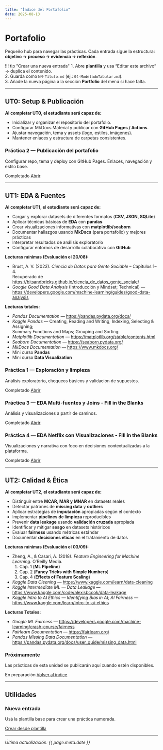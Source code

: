 ```yaml
---
title: "Índice del Portafolio"
date: 2025-08-13
---
```


# Portafolio

Pequeño hub para navegar las prácticas. Cada entrada sigue la estructura:
**objetivo → proceso → evidencia → reflexión**.

!!! tip "Crear una nueva entrada"
    1. Abre **plantilla** y usa “Editar este archivo” → duplica el contenido.  
    2. Guarda como `NN-Título.md` (ej.: `04-ModeladoTabular.md`).  
    3. Añade la nueva página a la sección **Portfolio** del menú si hace falta.

---

## UT0: Setup & Publicación

**Al completar UT0, el estudiante será capaz de:**

- Inicializar y organizar el repositorio del portafolio.
- Configurar MkDocs Material y publicar con **GitHub Pages / Actions**.
- Ajustar navegación, tema y assets (logo, estilos, imágenes).
- Mantener enlaces y estructura de carpetas consistentes.

<div class="cards-grid shortcuts portfolio-list">

  <div class="card">
    <h3>Práctica 2 — Publicación del portafolio</h3>
    <p>Configurar repo, tema y deploy con GitHub Pages. Enlaces, navegación y estilo base.</p>
    <p class="actions">
      <span class="pill">Completado</span>
      <a class="md-button md-button--primary" href="Práctica2/">Abrir</a>
    </p>
  </div>

</div>

---

## UT1: EDA & Fuentes

**Al completar UT1, el estudiante será capaz de:**

- Cargar y explorar datasets de diferentes formatos (**CSV, JSON, SQLite**)
- Aplicar técnicas básicas de **EDA** con **pandas**
- Crear visualizaciones informativas con **matplotlib/seaborn**
- Documentar hallazgos usando **MkDocs** (para portafolio) y mejores prácticas
- Interpretar resultados de análisis exploratorio
- Configurar entornos de desarrollo colaborativo con **GitHub**

**Lecturas mínimas (Evaluación el 20/08):**

- Brust, A. V. (2023). *Ciencia de Datos para Gente Sociable* – Capítulos 1–4.  
  Recuperado de <https://bitsandbricks.github.io/ciencia_de_datos_gente_sociale/>
- *Google Good Data Analysis* (Introducción y Mindset; Technical) —  
  <https://developers.google.com/machine-learning/guides/good-data-analysis>

**Lecturas totales:**

- *Pandas Documentation* — <https://pandas.pydata.org/docs/>
- *Kaggle Pandas* — Creating, Reading and Writing; Indexing, Selecting & Assigning;  
  Summary Functions and Maps; Grouping and Sorting
- *Matplotlib Documentation* — <https://matplotlib.org/stable/contents.html>
- *Seaborn Documentation* — <https://seaborn.pydata.org/>
- *MkDocs Documentation* — <https://www.mkdocs.org/>
- Mini curso **Pandas**
- Mini curso **Data Visualization**

<div class="cards-grid shortcuts portfolio-list">

  <div class="card">
    <h3>Práctica 1 — Exploración y limpieza</h3>
    <p>Análisis exploratorio, chequeos básicos y validación de supuestos.</p>
    <p class="actions">
      <span class="pill">Completado</span>
      <a class="md-button md-button--primary" href="Práctica1/">Abrir</a>
    </p>
  </div>

  <div class="card">
    <h3>Práctica 3 — EDA Multi-fuentes y Joins - Fill in the Blanks</h3>
    <p>Análisis y visualizaciones a partir de caminos.</p>
    <p class="actions">
      <span class="pill">Completado</span>
      <a class="md-button md-button--primary" href="Práctica3/">Abrir</a>
    </p>
  </div>

  <div class="card">
    <h3>Práctica 4 — EDA Netflix con Visualizaciones - Fill in the Blanks</h3>
    <p>Visualizaciones y narrativa con foco en decisiones contextualizadas a la plataforma.</p>
    <p class="actions">
      <span class="pill">Completado</span>
      <a class="md-button md-button--primary" href="Práctica4/">Abrir</a>
    </p>
  </div>

</div>

---

## UT2: Calidad & Ética

**Al completar UT2, el estudiante será capaz de:**

- Distinguir entre **MCAR, MAR y MNAR** en datasets reales
- Detectar patrones de **missing data** y **outliers**
- Aplicar estrategias de **imputación** apropiadas según el contexto
- Implementar **pipelines de limpieza** reproducibles
- Prevenir **data leakage** usando **validación cruzada** apropiada
- Identificar y mitigar **sesgo** en datasets históricos
- Evaluar **fairness** usando métricas estándar
- Documentar **decisiones éticas** en el tratamiento de datos

**Lecturas mínimas (Evaluación el 03/09):**

- Zheng, A., & Casari, A. (2018). *Feature Engineering for Machine Learning*. O’Reilly Media.  
  1. Cap. 1 (**ML Pipeline**)  
  2. Cap. 2 (**Fancy Tricks with Simple Numbers**)  
  3. Cap. 4 (**Effects of Feature Scaling**)
- *Kaggle Data Cleaning* — <https://www.kaggle.com/learn/data-cleaning>
- *Kaggle Intermediate ML — Data Leakage* — <https://www.kaggle.com/code/alexisbcook/data-leakage>
- *Kaggle Intro to AI Ethics — Identifying Bias in AI; AI Fairness* —  
  <https://www.kaggle.com/learn/intro-to-ai-ethics>

**Lecturas Totales:**

- *Google ML Fairness* — <https://developers.google.com/machine-learning/crash-course/fairness>
- *Fairlearn Documentation* — <https://fairlearn.org/>
- *Pandas Missing Data Documentation* —  
  <https://pandas.pydata.org/docs/user_guide/missing_data.html>

<div class="cards-grid shortcuts portfolio-list">

  <div class="card">
    <h3>Próximamente</h3>
    <p>Las prácticas de esta unidad se publicarán aquí cuando estén disponibles.</p>
    <p class="actions">
      <span class="pill">En preparación</span>
      <a class="md-button" href="../">Volver al índice</a>
    </p>
  </div>

</div>

---

## Utilidades

<div class="cards-grid shortcuts portfolio-list">

  <div class="card">
    <h3>Nueva entrada</h3>
    <p>Usá la plantilla base para crear una práctica numerada.</p>
    <p class="actions">
      <a class="md-button" href="plantilla/">Crear desde plantilla</a>
    </p>
  </div>

</div>

---

_Última actualización: {{ page.meta.date }}_


